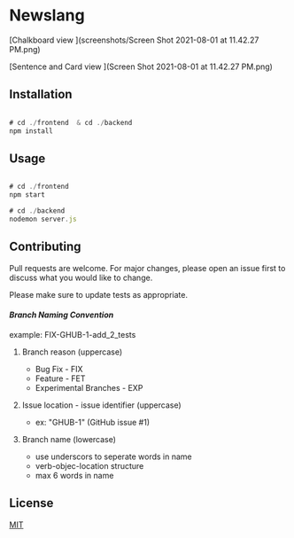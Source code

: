 # Newslang


[Chalkboard view ](screenshots/Screen Shot 2021-08-01 at 11.42.27 PM.png)


[Sentence and Card view ](Screen Shot 2021-08-01 at 11.42.27 PM.png)



## Installation

```javascript

# cd ./frontend  & cd ./backend
npm install
```

## Usage

```javascript

# cd ./frontend
npm start

# cd ./backend
nodemon server.js

```

## Contributing
Pull requests are welcome. For major changes, please open an issue first to discuss what you would like to change.

Please make sure to update tests as appropriate.

#### _Branch Naming Convention_

example:
FIX-GHUB-1-add_2_tests

1. Branch reason (uppercase)

    * Bug Fix - FIX
    * Feature - FET
    * Experimental Branches - EXP

2. Issue location - issue identifier (uppercase)

    * ex: "GHUB-1" (GitHub issue #1)

3.  Branch name (lowercase)
    * use underscors to seperate words in name
    * verb-objec-location structure
    * max 6 words in name






## License
[MIT](https://choosealicense.com/licenses/mit/)


